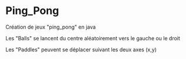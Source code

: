 # Ping_Pong

Création de jeux "ping_pong" en java

Les "Balls" se lancent du centre aléatoirement vers le gauche ou le droit

Les "Paddles" peuvent se déplacer suivant les deux axes (x,y)
